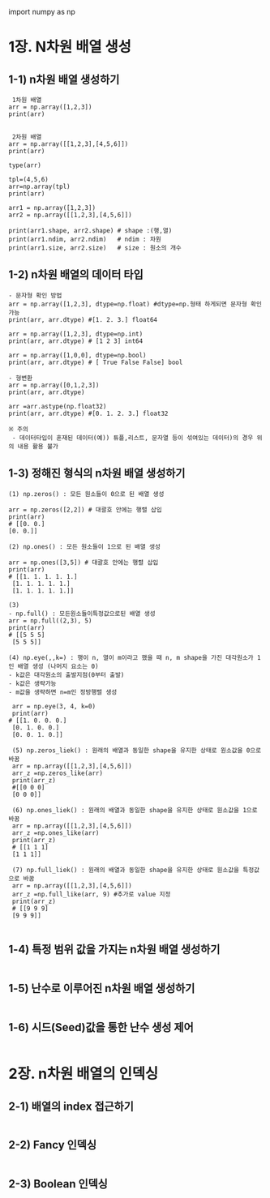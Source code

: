 import numpy as np

# 1장. N차원 배열 생성
## 1-1) n차원 배열 생성하기 
```
 1차원 배열
arr = np.array([1,2,3])
print(arr)


 2차원 배열
arr = np.array([[1,2,3],[4,5,6]])
print(arr)

type(arr)

tpl=(4,5,6)
arr=np.array(tpl)
print(arr)

arr1 = np.array([1,2,3])
arr2 = np.array([[1,2,3],[4,5,6]])

print(arr1.shape, arr2.shape) # shape :(행,열)
print(arr1.ndim, arr2.ndim)   # ndim : 차원
print(arr1.size, arr2.size)   # size : 원소의 개수
```

## 1-2) n차원 배열의 데이터 타입 
```
- 문자형 확인 방법
arr = np.array([1,2,3], dtype=np.float) #dtype=np.형태 하게되면 문자형 확인 가능
print(arr, arr.dtype) #[1. 2. 3.] float64

arr = np.array([1,2,3], dtype=np.int)
print(arr, arr.dtype) # [1 2 3] int64

arr = np.array([1,0,0], dtype=np.bool)
print(arr, arr.dtype) # [ True False False] bool

- 형변환
arr = np.array([0,1,2,3])
print(arr, arr.dtype)

arr =arr.astype(np.float32)
print(arr, arr.dtype) #[0. 1. 2. 3.] float32

※ 주의
 - 데이터타입이 혼재된 데이터(예)) 튜플,리스트, 문자열 등이 섞여있는 데이터)의 경우 위의 내용 활용 불가 

```

## 1-3) 정해진 형식의 n차원 배열 생성하기  
```
(1) np.zeros() : 모든 원소들이 0으로 된 배열 생성

arr = np.zeros([2,2]) # 대괄호 안에는 행렬 삽입
print(arr)
# [[0. 0.] 
[0. 0.]]

(2) np.ones() : 모든 원소들이 1으로 된 배열 생성

arr = np.ones([3,5]) # 대괄호 안에는 행렬 삽입
print(arr)
# [[1. 1. 1. 1. 1.]
 [1. 1. 1. 1. 1.]
 [1. 1. 1. 1. 1.]]

(3) 
- np.full() : 모든원소들이특정값으로된 배열 생성
arr = np.full((2,3), 5)
print(arr)
# [[5 5 5]
 [5 5 5]]

(4) np.eye(,,k=) : 행이 n, 열이 m이라고 했을 때 n, m shape을 가진 대각원소가 1인 배열 생성 (나머지 요소는 0)
- k값은 대각원소의 출발지점(0부터 출발)
- k값은 생략가능
- m값을 생략하면 n=m인 정방행렬 생성

 arr = np.eye(3, 4, k=0) 
 print(arr) 
# [[1. 0. 0. 0.]
 [0. 1. 0. 0.]
 [0. 0. 1. 0.]]
 
 (5) np.zeros_liek() : 원래의 배열과 동일한 shape을 유지한 상태로 원소값을 0으로 바꿈
 arr = np.array([[1,2,3],[4,5,6]])
 arr_z =np.zeros_like(arr)
 print(arr_z)
 #[[0 0 0]
 [0 0 0]]
 
 (6) np.ones_liek() : 원래의 배열과 동일한 shape을 유지한 상태로 원소값을 1으로 바꿈
 arr = np.array([[1,2,3],[4,5,6]])
 arr_z =np.ones_like(arr)
 print(arr_z)
 # [[1 1 1]
 [1 1 1]]

 (7) np.full_liek() : 원래의 배열과 동일한 shape을 유지한 상태로 원소값을 특정값으로 바꿈
 arr = np.array([[1,2,3],[4,5,6]])
 arr_z =np.full_like(arr, 9) #추가로 value 지정
 print(arr_z)
 # [[9 9 9]
 [9 9 9]]
 
```


## 1-4) 특정 범위 값을 가지는 n차원 배열 생성하기 
```
```


## 1-5) 난수로 이루어진 n차원 배열 생성하기 
```
```


## 1-6) 시드(Seed)값을 통한 난수 생성 제어 
```
```


# 2장. n차원 배열의 인덱싱 
## 2-1) 배열의 index 접근하기 
```
```


## 2-2) Fancy 인덱싱 
```
```


## 2-3) Boolean 인덱싱 
```
```

